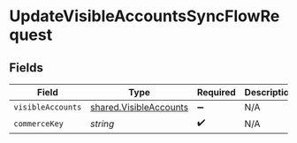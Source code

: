 # UpdateVisibleAccountsSyncFlowRequest


## Fields

| Field                                                            | Type                                                             | Required                                                         | Description                                                      |
| ---------------------------------------------------------------- | ---------------------------------------------------------------- | ---------------------------------------------------------------- | ---------------------------------------------------------------- |
| `visibleAccounts`                                                | [shared.VisibleAccounts](../../models/shared/visibleaccounts.md) | :heavy_minus_sign:                                               | N/A                                                              |
| `commerceKey`                                                    | *string*                                                         | :heavy_check_mark:                                               | N/A                                                              |